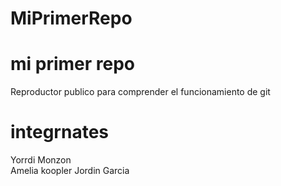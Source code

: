 # MiPrimerRepo
# mi primer repo
 Reproductor publico para comprender el funcionamiento de git

 # integrnates   
   Yorrdi Monzon   
   Amelia koopler 
   Jordin Garcia 


